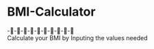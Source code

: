 # BMI-Calculator
-🍁-🍁-🍁-🍁-🍁-🍁-🍁-🍁-🍁-🍁                                                                                                                                                  
Calculate your BMI by Inputing the values needed
